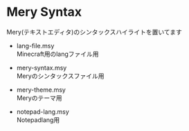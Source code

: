 Mery Syntax
===================
Mery(テキストエディタ)のシンタックスハイライトを置いてます  
  
- lang-file.msy  
 Minecraft用のlangファイル用  
  
- mery-syntax.msy  
 Meryのシンタックスファイル用  
  
- mery-theme.msy  
 Meryのテーマ用  
  
- notepad-lang.msy  
 Notepadlang用  

